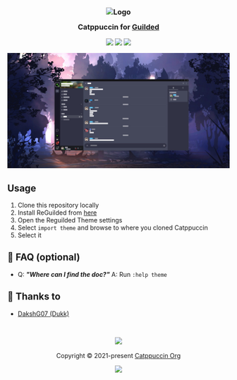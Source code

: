 <h3 align="center">
	<img src="https://raw.githubusercontent.com/catppuccin/catppuccin/main/assets/logos/exports/1544x1544_circle.png" width="100" alt="Logo"/><br/>
	<img src="https://raw.githubusercontent.com/catppuccin/catppuccin/main/assets/misc/transparent.png" height="30" width="0px"/>
	Catppuccin for <a href="https://guilded.com">Guilded</a>
	<img src="https://raw.githubusercontent.com/catppuccin/catppuccin/main/assets/misc/transparent.png" height="30" width="0px"/>
</h3>

<p align="center">
	<a href="https://github.com/DakshG07/catppuccin-guilded/stargazers"><img src="https://img.shields.io/github/stars/DakshG07/catppuccin-guilded?colorA=363a4f&colorB=b7bdf8&style=for-the-badge"></a>
	<a href="https://github.com/DakshG07/catppuccin-guilded/issues"><img src="https://img.shields.io/github/issues/DakshG07/catppuccin-guilded?colorA=363a4f&colorB=f5a97f&style=for-the-badge"></a>
	<a href="https://github.com/catppuccin/template/contributors"><img src="https://img.shields.io/github/contributors/catppuccin/template?colorA=363a4f&colorB=a6da95&style=for-the-badge"></a>
</p>

<p align="center">
	<img src="https://github.com/DakshG07/catppuccin-guilded/blob/main/preview.jpg"/>
</p>

## Usage

1. Clone this repository locally
2. Install ReGuilded from <a href="https://reguilded.dev">here</a>
2. Open the Reguilded Theme settings
3. Select `import theme` and browse to where you cloned Catppuccin
4. Select it


## 🙋 FAQ (optional)

-	Q: **_"Where can I find the doc?"_**
	A: Run `:help theme`

	
## 💝 Thanks to

- [DakshG07 (Dukk)](https://github.com/DakshG07)

&nbsp;

<p align="center">
	<img src="https://raw.githubusercontent.com/catppuccin/catppuccin/main/assets/footers/gray0_ctp_on_line.svg?sanitize=true" />
</p>

<p align="center">
	Copyright &copy; 2021-present <a href="https://github.com/catppuccin" target="_blank">Catppuccin Org</a>
</p>

<p align="center">
	<a href="https://github.com/catppuccin/catppuccin/blob/main/LICENSE"><img src="https://img.shields.io/static/v1.svg?style=for-the-badge&label=License&message=MIT&logoColor=d9e0ee&colorA=363a4f&colorB=b7bdf8"/></a>
</p>

